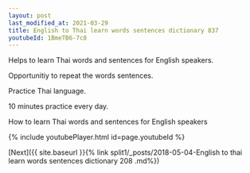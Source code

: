 ```yaml
---
layout: post
last_modified_at: 2021-03-29
title: English to Thai learn words sentences dictionary 837 
youtubeId: 1BmeTB6-7c8
---
```

 
 
Helps to learn Thai words and sentences for English speakers.

Opportunitiy to repeat the words sentences. 

Practice Thai language. 
 
10 minutes practice every day. 
 
How to learn Thai words and sentences for English speakers 
 
{% include youtubePlayer.html id=page.youtubeId %}
 
 
[Next]({{ site.baseurl }}{% link  split1/_posts/2018-05-04-English to thai learn words sentences dictionary 208 .md%})
 
